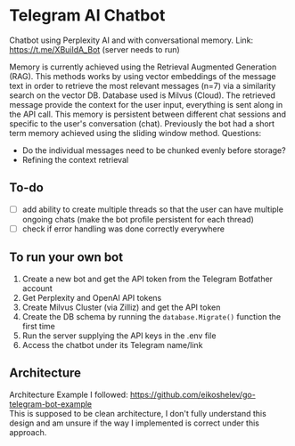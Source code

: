 # Telegram AI Chatbot  

Chatbot using Perplexity AI and with conversational memory. Link: https://t.me/XBuildA_Bot (server needs to run)

Memory is currently achieved using the Retrieval Augmented Generation (RAG). This methods works by using vector embeddings of the message text in order to retrieve the most relevant messages (n=7) via a similarity search on the vector DB. Database used is Milvus (Cloud). The retrieved message provide the context for the user input, everything is sent along in the API call. 
This memory is persistent between different chat sessions and specific to the user's conversation (chat). 
Previously the bot had a short term memory achieved using the sliding window method. 
Questions: 
- Do the individual messages need to be chunked evenly before storage?
- Refining the context retrieval

## To-do
- [ ] add ability to create multiple threads so that the user can have multiple ongoing chats (make the bot profile persistent for each thread)
- [ ] check if error handling was done correctly everywhere
      
## To run your own bot 
1. Create a new bot and get the API token from the Telegram Botfather account
2. Get Perplexity and OpenAI API tokens
3. Create Milvus Cluster (via Zilliz) and get the API token
4. Create the DB schema by running the ```database.Migrate()``` function the first time
5. Run the server supplying the API keys in the .env file
6. Access the chatbot under its Telegram name/link

## Architecture 
Architecture Example I followed: https://github.com/eikoshelev/go-telegram-bot-example  
This is supposed to be clean architecture, I don't fully understand this design and am unsure if the way I implemented is correct under this approach.
